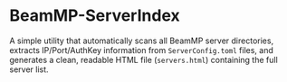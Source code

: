 # BeamMP-ServerIndex
A simple utility that automatically scans all BeamMP server directories, extracts IP/Port/AuthKey information from `ServerConfig.toml` files, and generates a clean, readable HTML file (`servers.html`) containing the full server list.
